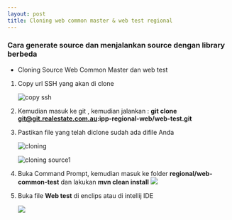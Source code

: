 ```yaml
---
layout: post
title: Cloning web common master & web test regional 
---
```


### Cara generate source dan menjalankan source dengan library berbeda 
* Cloning Source Web Common Master dan web test
1. Copy url SSH yang akan di clone 

   ![copy ssh](http://res.cloudinary.com/deshqivuj/image/upload/v1493862560/maven-eclipse/2017-05-03_17-29-37.png)

2. Kemudian masuk ke git , kemudian jalankan : **git clone git@git.realestate.com.au:ipp-regional-web/web-test.git** 

3. Pastikan file yang telah diclone sudah ada difile Anda 

      ![cloning](http://res.cloudinary.com/deshqivuj/image/upload/c_scale,h_162,w_544/v1493864082/maven-eclipse/2017-05-04_09-13-04.png)
  
     ![cloning source1](http://res.cloudinary.com/deshqivuj/image/upload/c_scale,h_146,w_407/v1493864082/maven-eclipse/2017-05-04_09-13-04.png)

4. Buka Command Prompt, kemudian masuk ke folder **regional/web-common-test** dan lakukan **mvn clean install**
    ![](http://res.cloudinary.com/deshqivuj/image/upload/v1493866687/maven-eclipse/2017-05-04_09-57-28.png)

5. Buka file **Web test** di enclips atau di intellij IDE 

    ![](http://res.cloudinary.com/deshqivuj/image/upload/c_scale,h_200,w_400/v1493869522/maven-eclipse/2017-05-04_10-44-26.png)


